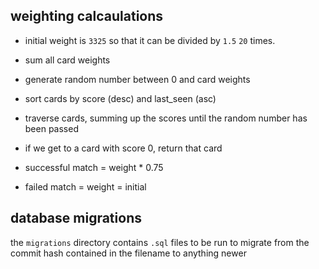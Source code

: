
## weighting calcaulations

- initial weight is `3325` so that it can be divided by `1.5` `20` times.

- sum all card weights
- generate random number between 0 and card weights
- sort cards by score (desc) and last_seen (asc)
- traverse cards, summing up the scores until the random number has been passed
- if we get to a card with score 0, return that card

- successful match = weight * 0.75
- failed match = weight = initial

## database migrations

the `migrations` directory contains `.sql` files to be run to migrate from the
commit hash contained in the filename to anything newer